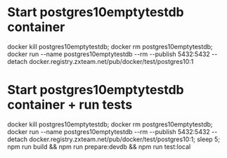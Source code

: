 # Start postgres10emptytestdb container
docker kill postgres10emptytestdb; docker rm postgres10emptytestdb; docker run --name postgres10emptytestdb --rm --publish 5432:5432 --detach docker.registry.zxteam.net/pub/docker/test/postgres10:1


# Start postgres10emptytestdb container + run tests
docker kill postgres10emptytestdb; docker rm postgres10emptytestdb; docker run --name postgres10emptytestdb --rm --publish 5432:5432 --detach docker.registry.zxteam.net/pub/docker/test/postgres10:1; sleep 5; npm run build && npm run prepare:devdb && npm run test:local
